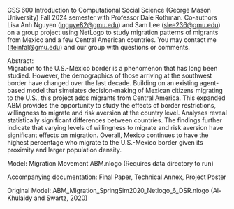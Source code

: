 CSS 600 Introduction to Computational Social Science (George Mason University) Fall 2024 semester with Professor Dale Rothman. Co-authors Lisa Anh Nguyen (lnguye82@gmu.edu) and Sam Lee (slee236@gmu.edu) on a group project using NetLogo to study migration patterns of migrants from Mexico and a few Central American countries. You may contact me (lteinfal@gmu.edu) and our group with questions or comments.

Abstract:  
Migration to the U.S.-Mexico border is a phenomenon that has long been studied. However, the demographics of those arriving at the southwest border have changed over the last decade. Building on an existing agent-based model that simulates decision-making of Mexican citizens migrating to the U.S., this project adds migrants from Central America. This expanded ABM provides the opportunity to study the effects of border restrictions, willingness to migrate and risk aversion at the country level. Analyses reveal statistically significant differences between countries. The findings further indicate that varying levels of willingness to migrate and risk aversion have significant effects on migration. Overall, Mexico continues to have the highest percentage who migrate to the U.S.-Mexico border given its proximity and larger population density. 

Model: Migration Movement ABM.nlogo (Requires data directory to run)

Accompanying documentation: Final Paper, Technical Annex, Project Poster

Original Model: ABM_Migration_SpringSim2020_Netlogo_6_DSR.nlogo (Al-Khulaidy and Swartz, 2020)
